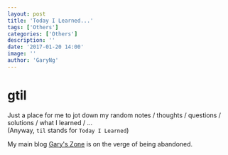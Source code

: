 ```yaml
---
layout: post
title: 'Today I Learned...'
tags: ['Others']
categories: ['Others']
description: ''
date: '2017-01-20 14:00'
image: ''
author: 'GaryNg'
---
```


# gtil
Just a place for me to jot down my random notes / thoughts / questions / solutions / what I learned / ...  
(Anyway, `til` stands for `Today I Learned`)

My main blog [Gary's Zone](http://garyng.github.io/) is on the verge of being abandoned.
